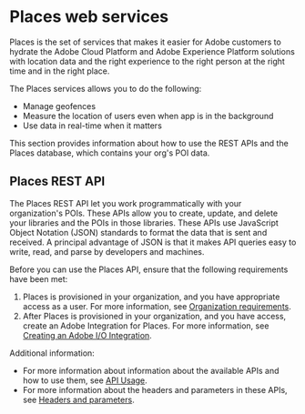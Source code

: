 # Places web services

Places is the set of services that makes it easier for Adobe customers to hydrate the Adobe Cloud Platform and Adobe Experience Platform solutions with location data and the right experience to the right person at the right time and in the right place.

The Places services allows you to do the following:

* Manage geofences
* Measure the location of users even when app is in the background
* Use data in real-time when it matters

This section provides information about how to use the REST APIs and the Places database, which contains your org's POI data.

## Places REST API

The Places REST API let you work programmatically with your organization's POIs. These APIs allow you to create, update, and delete your libraries and the POIs in those libraries. These APIs use JavaScript Object Notation \(JSON\) standards to format the data that is sent and received. A principal advantage of JSON is that it makes API queries easy to write, read, and parse by developers and machines.

Before you can use the Places API, ensure that the following requirements have been met:

1. Places is provisioned in your organization, and you have appropriate access as a user.   For more information, see [Organization requirements](https://launch.gitbook.io/places-services-by-adobe-documentation/places-database-management/places-rest-apis/organizational-requirements).
2. After Places is provisioned in your organization, and you have access, create an Adobe Integration for Places. For more information, see [Creating an Adobe I/O Integration](https://launch.gitbook.io/places-services-by-adobe-documentation/places-database-management/places-rest-apis/adobe-i-o-integration).

Additional information:

* For more information about information about the available APIs and how to use them, see [API Usage](https://launch.gitbook.io/places-services-by-adobe-documentation/places-database-management/api-usage). 
* For more information about the headers and parameters in these APIs, see [Headers and parameters](https://launch.gitbook.io/places-services-by-adobe-documentation/places-rest-apis/api-usage/headers-and-parameters).

